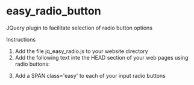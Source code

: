 # easy_radio_button
JQuery plugin to facilitate selection of radio button options

Instructions
1. Add the file jq_easy_radio.js to your website directory
2. Add the following text inte the HEAD section of your web pages using radio buttons: 
<script src="function/jq_easy_radio.js"></script>
3. Add a SPAN class='easy' to each of your input radio buttons
